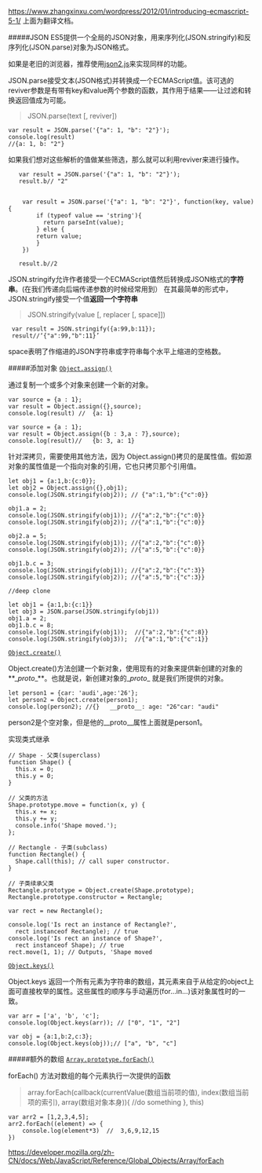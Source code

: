 https://www.zhangxinxu.com/wordpress/2012/01/introducing-ecmascript-5-1/
上面为翻译文档。

#####JSON
ES5提供一个全局的JSON对象，用来序列化(JSON.stringify)和反序列化(JSON.parse)对象为JSON格式。

如果是老旧的浏览器，推荐使用[json2.js](https://github.com/douglascrockford/JSON-js/blob/master/json2.js)来实现同样的功能。

JSON.parse接受文本(JSON格式)并转换成一个ECMAScript值。该可选的reviver参数是有带有key和value两个参数的函数，其作用于结果——让过滤和转换返回值成为可能。

> JSON.parse(text [, reviver])


    var result = JSON.parse('{"a": 1, "b": "2"}');
    console.log(result)
    //{a: 1, b: "2"}

如果我们想对这些解析的值做某些筛选，那么就可以利用reviver来进行操作。

       var result = JSON.parse('{"a": 1, "b": "2"}');
       result.b// "2"


        var result = JSON.parse('{"a": 1, "b": "2"}', function(key, value){
            if (typeof value == 'string'){
              return parseInt(value);
            } else {
            return value; 
            }
        })

       result.b//2

JSON.stringify允许作者接受一个ECMAScript值然后转换成JSON格式的**字符串**。(在我们传递向后端传递参数的时候经常用到） 在其最简单的形式中，JSON.stringify接受一个值**返回一个字符串**
>JSON.stringify(value [, replacer [, space]])

     var result = JSON.stringify({a:99,b:11});
     result//‘{"a":99,"b":11}’

space表明了作缩进的JSON字符串或字符串每个水平上缩进的空格数。

#####添加对象
[`Object.assign()`](https://developer.mozilla.org/zh-CN/docs/Web/JavaScript/Reference/Global_Objects/Object/assign "Object.assign() 方法用于将所有可枚举属性的值从一个或多个源对象复制到目标对象。它将返回目标对象。")

通过复制一个或多个对象来创建一个新的对象。

    var source = {a : 1};
    var result = Object.assign({},source);
    console.log(result) //  {a: 1}

    var source = {a : 1};
    var result = Object.assign({b : 3,a : 7},source);
    console.log(result)//   {b: 3, a: 1}

针对深拷贝，需要使用其他方法，因为 Object.assign()拷贝的是属性值。假如源对象的属性值是一个指向对象的引用，它也只拷贝那个引用值。

    let obj1 = {a:1,b:{c:0}};
    let obj2 = Object.assign({},obj1);
    console.log(JSON.stringify(obj2)); // {"a":1,"b":{"c":0}}

    obj1.a = 2;
    console.log(JSON.stringify(obj1)); //{"a":2,"b":{"c":0}}
    console.log(JSON.stringify(obj2)); //{"a":1,"b":{"c":0}}

    obj2.a = 5;
    console.log(JSON.stringify(obj1)); //{"a":2,"b":{"c":0}}
    console.log(JSON.stringify(obj2)); //{"a":5,"b":{"c":0}}

    obj1.b.c = 3;
    console.log(JSON.stringify(obj1)); //{"a":2,"b":{"c":3}}
    console.log(JSON.stringify(obj2)); //{"a":5,"b":{"c":3}}

    //deep clone

    let obj1 = {a:1,b:{c:1}}
    let obj3 = JSON.parse(JSON.stringify(obj1))
    obj1.a = 2;
    obj1.b.c = 8;
    console.log(JSON.stringify(obj1));  //{"a":2,"b":{"c":8}}
    console.log(JSON.stringify(obj3));  //{"a":1,"b":{"c":1}}

[`Object.create()`](https://developer.mozilla.org/zh-CN/docs/Web/JavaScript/Reference/Global_Objects/Object/create "Object.create()方法创建一个新对象，使用现有的对象来提供新创建的对象的__proto__。 （请打开浏览器控制台以查看运行结果。）")

Object.create()方法创建一个新对象，使用现有的对象来提供新创建的对象的**\__proto__**。也就是说，新创建对象的\__proto__ 就是我们所提供的对象。

    let person1 = {car: 'audi',age:'26'};
    let person2 = Object.create(person1);
    console.log(person2); //{}   __proto__: age: "26"car: "audi"
person2是个空对象，但是他的\__proto__属性上面就是person1。

实现类式继承

    // Shape - 父类(superclass)
    function Shape() {
      this.x = 0;
      this.y = 0;
    }

    // 父类的方法
    Shape.prototype.move = function(x, y) {
      this.x += x;
      this.y += y;
      console.info('Shape moved.');
    };

    // Rectangle - 子类(subclass)
    function Rectangle() {
      Shape.call(this); // call super constructor.
    }

    // 子类续承父类
    Rectangle.prototype = Object.create(Shape.prototype);
    Rectangle.prototype.constructor = Rectangle;

    var rect = new Rectangle();

    console.log('Is rect an instance of Rectangle?',
      rect instanceof Rectangle); // true
    console.log('Is rect an instance of Shape?',
      rect instanceof Shape); // true
    rect.move(1, 1); // Outputs, 'Shape moved


[`Object.keys()`](https://developer.mozilla.org/zh-CN/docs/Web/JavaScript/Reference/Global_Objects/Object/keys "Object.keys() 方法会返回一个由一个给定对象的自身可枚举属性组成的数组，数组中属性名的排列顺序和使用 for...in 循环遍历该对象时返回的顺序一致 。")

Object.keys 返回一个所有元素为字符串的数组，其元素来自于从给定的object上面可直接枚举的属性。这些属性的顺序与手动遍历(for...in...)该对象属性时的一致。

    var arr = ['a', 'b', 'c'];
    console.log(Object.keys(arr)); // ["0", "1", "2"]

    var obj = {a:1,b:2,c:3};
    console.log(Object.keys(obj));// ["a", "b", "c"]

#####额外的数组
[`Array.prototype.forEach()`](https://developer.mozilla.org/zh-CN/docs/Web/JavaScript/Reference/Global_Objects/Array/forEach "forEach() 方法对数组的每个元素执行一次提供的函数。")

forEach() 方法对数组的每个元素执行一次提供的函数

>array.forEach(callback(currentValue(数组当前项的值), index(数组当前项的索引), array(数组对象本身)){
    //do something
}, this)

    var arr2 = [1,2,3,4,5];
    arr2.forEach((element) => {
        console.log(element*3)  //  3,6,9,12,15
    })

https://developer.mozilla.org/zh-CN/docs/Web/JavaScript/Reference/Global_Objects/Array/forEach



